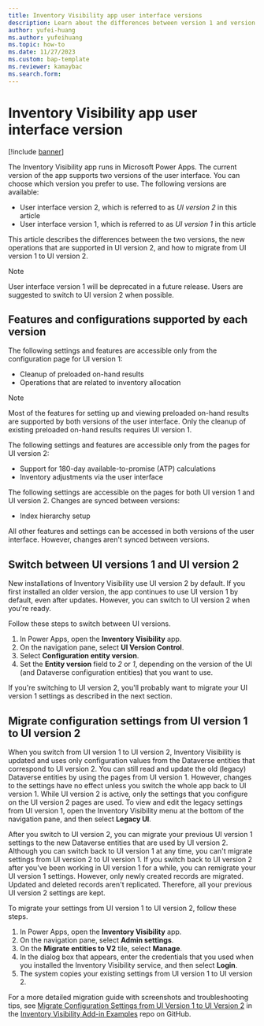```yaml
---
title: Inventory Visibility app user interface versions
description: Learn about the differences between version 1 and version 2 of the Inventory Visibility app user interface with an outline on supported features and configurations.
author: yufei-huang
ms.author: yufeihuang
ms.topic: how-to
ms.date: 11/27/2023
ms.custom: bap-template
ms.reviewer: kamaybac
ms.search.form:
---
```


# Inventory Visibility app user interface version

[!include [banner](../includes/banner.md)]

The Inventory Visibility app runs in Microsoft Power Apps. The current version of the app supports two versions of the user interface. You can choose which version you prefer to use. The following versions are available:

- User interface version 2, which is referred to as *UI version 2* in this article
- User interface version 1, which is referred to as *UI version 1* in this article

This article describes the differences between the two versions, the new operations that are supported in UI version 2, and how to migrate from UI version 1 to UI version 2.

> [!NOTE]
> User interface version 1 will be deprecated in a future release. Users are suggested to switch to UI version 2 when possible. 

## Features and configurations supported by each version

The following settings and features are accessible only from the configuration page for UI version 1:

- Cleanup of preloaded on-hand results
- Operations that are related to inventory allocation

> [!NOTE]
> Most of the features for setting up and viewing preloaded on-hand results are supported by both versions of the user interface. Only the cleanup of existing preloaded on-hand results requires UI version 1.

The following settings and features are accessible only from the pages for UI version 2:

- Support for 180-day available-to-promise (ATP) calculations
- Inventory adjustments via the user interface

The following settings are accessible on the pages for both UI version 1 and UI version 2. Changes are synced between versions:

- Index hierarchy setup

All other features and settings can be accessed in both versions of the user interface. However, changes aren't synced between versions.

## Switch between UI versions 1 and UI version 2

New installations of Inventory Visibility use UI version 2 by default. If you first installed an older version, the app continues to use UI version 1 by default, even after updates. However, you can switch to UI version 2 when you're ready.

Follow these steps to switch between UI versions.

1. In Power Apps, open the **Inventory Visibility** app.
1. On the navigation pane, select **UI Version Control**.
1. Select **Configuration entity version**.
1. Set the **Entity version** field to *2* or *1*, depending on the version of the UI (and Dataverse configuration entities) that you want to use.

If you're switching to UI version 2, you'll probably want to migrate your UI version 1 settings as described in the next section.

## Migrate configuration settings from UI version 1 to UI version 2

When you switch from UI version 1 to UI version 2, Inventory Visibility is updated and uses only configuration values from the Dataverse entities that correspond to UI version 2. You can still read and update the old (legacy) Dataverse entities by using the pages from UI version 1. However, changes to the settings have no effect unless you switch the whole app back to UI version 1. While UI version 2 is active, only the settings that you configure on the UI version 2 pages are used. To view and edit the legacy settings from UI version 1, open the Inventory Visibility menu at the bottom of the navigation pane, and then select **Legacy UI**.

After you switch to UI version 2, you can migrate your previous UI version 1 settings to the new Dataverse entities that are used by UI version 2. Although you can switch back to UI version 1 at any time, you can't migrate settings from UI version 2 to UI version 1. If you switch back to UI version 2 after you've been working in UI version 1 for a while, you can remigrate your UI version 1 settings. However, only newly created records are migrated. Updated and deleted records aren't replicated. Therefore, all your previous UI version 2 settings are kept.

To migrate your settings from UI version 1 to UI version 2, follow these steps.

1. In Power Apps, open the **Inventory Visibility** app.
1. On the navigation pane, select **Admin settings**.
1. On the **Migrate entities to V2** tile, select **Manage**.
1. In the dialog box that appears, enter the credentials that you used when you installed the Inventory Visibility service, and then select **Login**.
1. The system copies your existing settings from UI version 1 to UI version 2.

For a more detailed migration guide with screenshots and troubleshooting tips, see [Migrate Configuration Settings from UI Version 1 to UI Version 2](https://github.com/microsoft/Inventory-Visibility-Add-in-Examples/blob/main/Troubleshooting%20Guide/Migrate%20Configuration%20Settings%20from%20UI%20Version%201%20to%20UI%20Version%202.md) in the [Inventory Visibility Add-in Examples](https://github.com/microsoft/Inventory-Visibility-Add-in-Examples) repo on GitHub.
